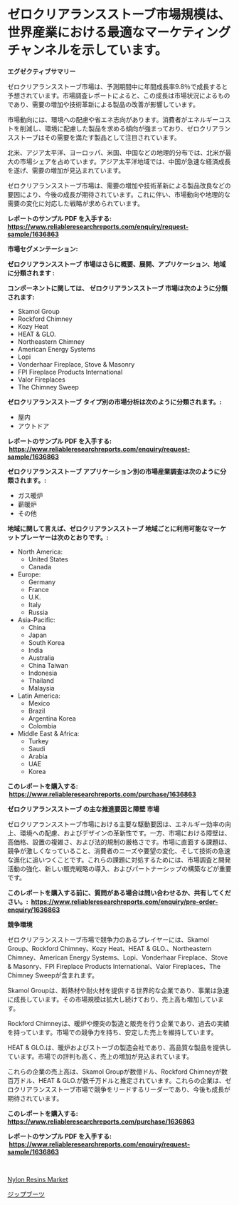 <p><h1>ゼロクリアランスストーブ市場規模は、世界産業における最適なマーケティングチャンネルを示しています。</h1></p><p><strong>エグゼクティブサマリー</strong></p>
<p><p>ゼロクリアランスストーブ市場は、予測期間中に年間成長率9.8％で成長すると予想されています。市場調査レポートによると、この成長は市場状況によるものであり、需要の増加や技術革新による製品の改善が影響しています。</p><p>市場動向には、環境への配慮や省エネ志向があります。消費者がエネルギーコストを削減し、環境に配慮した製品を求める傾向が強まっており、ゼロクリアランスストーブはその需要を満たす製品として注目されています。</p><p>北米、アジア太平洋、ヨーロッパ、米国、中国などの地理的分布では、北米が最大の市場シェアを占めています。アジア太平洋地域では、中国が急速な経済成長を遂げ、需要の増加が見込まれています。</p><p>ゼロクリアランスストーブ市場は、需要の増加や技術革新による製品改良などの要因により、今後の成長が期待されています。これに伴い、市場動向や地理的な需要の変化に対応した戦略が求められています。</p></p>
<p><strong>レポートのサンプル PDF を入手する: <a href="https://www.reliableresearchreports.com/enquiry/request-sample/1636863">https://www.reliableresearchreports.com/enquiry/request-sample/1636863</a></strong></p>
<p><strong>市場セグメンテーション:</strong></p>
<p><strong> ゼロクリアランスストーブ 市場はさらに概要、展開、アプリケーション、地域に分類されます :</strong></p>
<p><strong>コンポーネントに関しては、 ゼロクリアランスストーブ 市場は次のように分類されます: &nbsp;</strong></p>
<p><ul><li>Skamol Group</li><li>Rockford Chimney</li><li>Kozy Heat</li><li>HEAT & GLO.</li><li>Northeastern Chimney</li><li>American Energy Systems</li><li>Lopi</li><li>Vonderhaar Fireplace, Stove & Masonry</li><li>FPI Fireplace Products International</li><li>Valor Fireplaces</li><li>The Chimney Sweep</li></ul></p>
<p><strong> ゼロクリアランスストーブ タイプ別の市場分析は次のように分類されます。:</strong></p>
<p><ul><li>屋内</li><li>アウトドア</li></ul></p>
<p><strong>レポートのサンプル PDF を入手する: &nbsp;<a href="https://www.reliableresearchreports.com/enquiry/request-sample/1636863">https://www.reliableresearchreports.com/enquiry/request-sample/1636863</a></strong></p>
<p><strong> ゼロクリアランスストーブ アプリケーション別の市場産業調査は次のように分類されます。:</strong></p>
<p><ul><li>ガス暖炉</li><li>薪暖炉</li><li>その他</li></ul></p>
<p><strong>地域に関して言えば、ゼロクリアランスストーブ 地域ごとに利用可能なマーケットプレーヤーは次のとおりです。:</strong></p>
<p><ul>
    <li>
        North America:
        <ul>
            <li>United States</li>
            <li>Canada</li>
        </ul>
    </li>
    <li>
        Europe:
        <ul>
            <li>Germany</li>
            <li>France</li>
            <li>U.K.</li>
            <li>Italy</li>
            <li>Russia</li>
        </ul>
    </li>
    <li>
        Asia-Pacific:
        <ul>
            <li>China</li>
            <li>Japan</li>
            <li>South Korea</li>
            <li>India</li>
            <li>Australia</li>
            <li>China Taiwan</li>
            <li>Indonesia</li>
            <li>Thailand</li>
            <li>Malaysia</li>
        </ul>
    </li>
    <li>
        Latin America:
        <ul>
            <li>Mexico</li>
            <li>Brazil</li>
            <li>Argentina Korea</li>
            <li>Colombia</li>
        </ul>
    </li>
    <li>
        Middle East & Africa:
        <ul>
            <li>Turkey</li>
            <li>Saudi</li>
            <li>Arabia</li>
            <li>UAE</li>
            <li>Korea</li>
        </ul>
    </li>
    </ul></p>
<p><strong>このレポートを購入する: &nbsp;<a href="https://www.reliableresearchreports.com/purchase/1636863">https://www.reliableresearchreports.com/purchase/1636863</a></strong></p>
<p><strong>ゼロクリアランスストーブ の主な推進要因と障壁 市場</strong></p>
<p><p>ゼロクリアランスストーブ市場における主要な駆動要因は、エネルギー効率の向上、環境への配慮、およびデザインの革新性です。一方、市場における障壁は、高価格、設置の複雑さ、および法的規制の厳格さです。市場に直面する課題は、競争が激しくなっていること、消費者のニーズや要望の変化、そして技術の急速な進化に追いつくことです。これらの課題に対処するためには、市場調査と開発活動の強化、新しい販売戦略の導入、およびパートナーシップの構築などが重要です。</p></p>
<p><strong>このレポートを購入する前に、質問がある場合は問い合わせるか、共有してください。:&nbsp; <a href="https://www.reliableresearchreports.com/enquiry/pre-order-enquiry/1636863">https://www.reliableresearchreports.com/enquiry/pre-order-enquiry/1636863</a></strong></p>
<p><strong>競争環境</strong></p>
<p><p>ゼロクリアランスストーブ市場で競争力のあるプレイヤーには、Skamol Group、Rockford Chimney、Kozy Heat、HEAT & GLO.、Northeastern Chimney、American Energy Systems、Lopi、Vonderhaar Fireplace、Stove & Masonry、FPI Fireplace Products International、Valor Fireplaces、The Chimney Sweepが含まれます。</p><p>Skamol Groupは、断熱材や耐火材を提供する世界的な企業であり、事業は急速に成長しています。その市場規模は拡大し続けており、売上高も増加しています。</p><p>Rockford Chimneyは、暖炉や煙突の製造と販売を行う企業であり、過去の実績を持っています。市場での競争力を持ち、安定した売上を維持しています。</p><p>HEAT & GLO.は、暖炉およびストーブの製造会社であり、高品質な製品を提供しています。市場での評判も高く、売上の増加が見込まれています。</p><p>これらの企業の売上高は、Skamol Groupが数億ドル、Rockford Chimneyが数百万ドル、HEAT & GLO.が数千万ドルと推定されています。これらの企業は、ゼロクリアランスストーブ市場で競争をリードするリーダーであり、今後も成長が期待されています。</p></p>
<p><strong>このレポートを購入する: &nbsp; <a href="https://www.reliableresearchreports.com/purchase/1636863">https://www.reliableresearchreports.com/purchase/1636863</a></strong></p>
<p><strong>レポートのサンプル PDF を入手する: &nbsp;<a href="https://www.reliableresearchreports.com/enquiry/request-sample/1636863">https://www.reliableresearchreports.com/enquiry/request-sample/1636863</a></strong><strong></strong></p>
<p>&nbsp;</p>
<p><p><a href="https://carnation-joke-41f.notion.site/Nylon-Resins-Market-Dynamics-2024-2031-Also-about-Its-Market-Trends-Projections-and-Opportunities-27d86bf55da14430b0b47c810afaabab">Nylon Resins Market</a></p><p><a href="https://github.com/EstaSprer20231/Market-Research-Report-List-1/blob/main/49101977913.md">ジップブーツ</a></p></p>